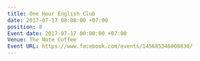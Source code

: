 ```yaml
---
title: One Hour English Club
date: 2017-07-17 08:08:00 +07:00
position: 8
Event date: 2017-07-17 00:00:00 +07:00
Venue: The Note Coffee
Event URL: https://www.facebook.com/events/145685346008830/
---
```


